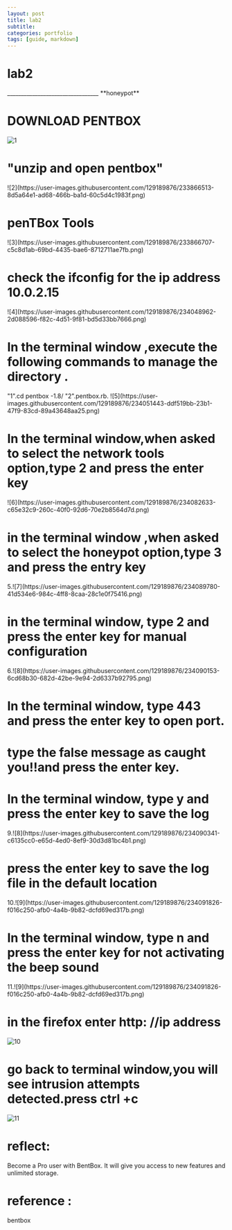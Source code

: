 ```yaml
---
layout: post
title: lab2
subtitle: 
categories: portfolio
tags: [guide, markdown]
---
```

<h1>lab2</h1>
_________________________________
**honeypot**
<H1>DOWNLOAD PENTBOX</H1>

![1](https://user-images.githubusercontent.com/129189876/233866281-8f47a263-f9ef-4a11-8240-10288b4c999d.png)

<h1>"unzip and open pentbox"</h1>
![2](https://user-images.githubusercontent.com/129189876/233866513-8d5a64e1-ad68-466b-ba1d-60c5d4c1983f.png)
<h1>penTBox Tools</h1>
![3](https://user-images.githubusercontent.com/129189876/233866707-c5c8d1ab-69bd-4435-bae6-8712711ae7fb.png)
<h1>check the ifconfig for the ip address 10.0.2.15</h1>
![4](https://user-images.githubusercontent.com/129189876/234048962-2d088596-f82c-4d51-9f81-bd5d33bb7666.png)
<h1> In the terminal window ,execute the following commands to manage the directory .</h1>
  "1".cd pentbox -1.8/
  "2".pentbox.rb.  
![5](https://user-images.githubusercontent.com/129189876/234051443-ddf519bb-23b1-47f9-83cd-89a43648aa25.png)
<h1> In the terminal window,when asked to select the network tools option,type 2 and press the enter key</h1>
![6](https://user-images.githubusercontent.com/129189876/234082633-c65e32c9-260c-40f0-92d6-70e2b8564d7d.png)
<h1>in the terminal window ,when asked to select the honeypot option,type 3 and press the entry key</h1>
5.![7](https://user-images.githubusercontent.com/129189876/234089780-41d534e6-984c-4ff8-8caa-28c1e0f75416.png)

<h1>in the terminal window, type 2 and press the enter key for manual configuration </h1>
6.![8](https://user-images.githubusercontent.com/129189876/234090153-6cd68b30-682d-42be-9e94-2d6337b92795.png)

<h1>In the terminal window, type 443 and press the enter key to open port.</h1>

<h1>type the false message as caught you!!and press the enter key.</h1>

<h1>In the terminal window, type y and press the enter key to save the log</h1>
9.![8](https://user-images.githubusercontent.com/129189876/234090341-c6135cc0-e65d-4ed0-8ef9-30d3d81bc4b1.png)

<h1>press the enter key to save the log file in the default location </h1>
10.![9](https://user-images.githubusercontent.com/129189876/234091826-f016c250-afb0-4a4b-9b82-dcfd69ed317b.png)

<h1>In the terminal window, type n and press the enter key for not activating the beep sound</h1>
11.![9](https://user-images.githubusercontent.com/129189876/234091826-f016c250-afb0-4a4b-9b82-dcfd69ed317b.png)

<h1>in the firefox enter http: //ip address</h1>

![10](https://user-images.githubusercontent.com/129189876/234094688-ffed4b2a-7c84-45f9-94f8-c4304ec70363.png)

  <h1>go back to terminal window,you will see intrusion attempts detected.press ctrl +c </h1>
  
![11](https://user-images.githubusercontent.com/129189876/234093412-249a881d-adb1-4519-972c-c8a49c52a423.png)
<h1>reflect:</h1>
Become a Pro user with BentBox. It will give you access to new features and unlimited storage.
<h1>reference :</h1>
bentbox

